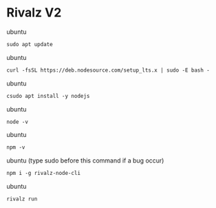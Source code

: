 # Rivalz V2

ubuntu

```html
sudo apt update
```
ubuntu

```html
curl -fsSL https://deb.nodesource.com/setup_lts.x | sudo -E bash -
```
ubuntu
```html
csudo apt install -y nodejs
```
ubuntu
```html
node -v
```
ubuntu
```html
npm -v
```
ubuntu (type sudo before this command if a bug occur)
```html
npm i -g rivalz-node-cli   
```
ubuntu
```html
rivalz run


